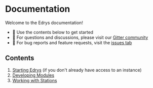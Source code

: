 # Documentation

Welcome to the Edrys documentation!

- 📖 Use the contents below to get started
- 💬 For questions and discussions, please visit our
  [Gitter community](https://gitter.im/edrys-org/community)
- 🐞 For bug reports and feature requests, visit the
  [issues tab](https://github.com/edrys-org/edrys/issues)

## Contents

1. [Starting Edrys](Deployment.md) (if you don't already have access to an
   instance)
2. [Developing Modules](Modules.md)
3. [Working with Stations](Stations.md)
